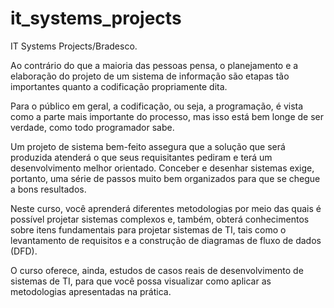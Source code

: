 # it_systems_projects
IT Systems Projects/Bradesco.

Ao contrário do que a maioria das pessoas pensa, o planejamento e a elaboração do projeto de um sistema de informação são etapas tão importantes quanto a codificação propriamente dita.

Para o público em geral, a codificação, ou seja, a programação, é vista como a parte mais importante do processo, mas isso está bem longe de ser verdade, como todo programador sabe.

Um projeto de sistema bem-feito assegura que a solução que será produzida atenderá o que seus requisitantes pediram e terá um desenvolvimento melhor orientado. Conceber e desenhar sistemas exige, portanto, uma série de passos muito bem organizados para que se chegue a bons resultados.

Neste curso, você aprenderá diferentes metodologias por meio das quais é possível projetar sistemas complexos e, também, obterá conhecimentos sobre itens fundamentais para projetar sistemas de TI, tais como o levantamento de requisitos e a construção de diagramas de fluxo de dados (DFD).

O curso oferece, ainda, estudos de casos reais de desenvolvimento de sistemas de TI, para que você possa visualizar como aplicar as metodologias apresentadas na prática.
